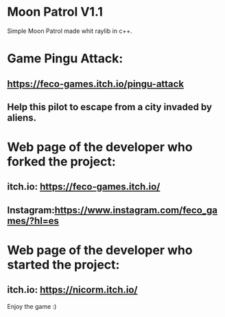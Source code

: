 # Moon Patrol V1.1
Simple Moon Patrol made whit raylib in c++.

# Game Pingu Attack: 
## https://feco-games.itch.io/pingu-attack
## Help this pilot to escape from a city invaded by aliens.


# Web page of the developer who forked the project:
## itch.io: https://feco-games.itch.io/
## Instagram:https://www.instagram.com/feco_games/?hl=es

# Web page of the developer who started the project:
## itch.io: https://nicorm.itch.io/

Enjoy the game :) 